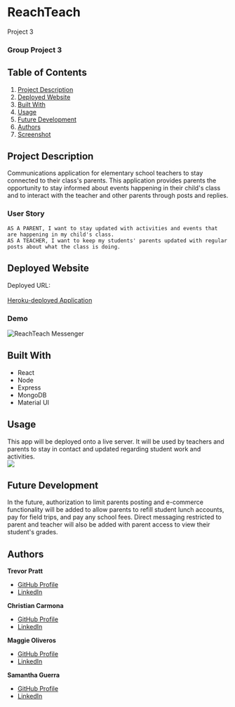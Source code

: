 # ReachTeach
Project 3
### Group Project 3

## Table of Contents
1. [Project Description](#project-description)
2. [Deployed Website](#deployed-website)
3. [Built With](#built-with)
4. [Usage](#usage)
5. [Future Development](#future-development)
6. [Authors](#authors)
7. [Screenshot](#screenshot)

## Project Description
Communications application for elementary school teachers to stay connected to their class's parents. This application provides parents the opportunity to stay informed about events happening in their child's class and to interact with the teacher and other parents through posts and replies.

### User Story
```
AS A PARENT, I want to stay updated with activities and events that are happening in my child's class.
AS A TEACHER, I want to keep my students' parents updated with regular posts about what the class is doing.
```

## Deployed Website
Deployed URL: <br/><br/>
[Heroku-deployed Application](https://enigmatic-sands-84780.herokuapp.com/)
### Demo
![ReachTeach Messenger](https://user-images.githubusercontent.com/101689362/194435435-4b53686a-55fe-4003-aee4-ef7b144611c1.gif)


## Built With
- React
- Node
- Express
- MongoDB
- Material UI

## Usage
This app will be deployed onto a live server. It will be used by teachers and parents to stay in contact and updated regarding student work and activities.<br>
![](#)

## Future Development
In the future, authorization to limit parents posting and e-commerce functionality will be added to allow parents to refill student lunch accounts, pay for field trips, and pay any school fees. Direct messaging restricted to parent and teacher will also be added with parent access to view their student's grades.

## Authors
**Trevor Pratt**
- [GitHub Profile](https://github.com/tpratt57/)
- [LinkedIn](https://www.linkedin.com/in/trevor-pratt-477b1b188/)

**Christian Carmona**
- [GitHub Profile](https://github.com/C4RMONA/)
- [LinkedIn](https://linkedin.com/in/christian-carmona-b01547103)

**Maggie Oliveros**
- [GitHub Profile](https://github.com/mcoliveros1202)
- [LinkedIn](https://linkedin.com/in/madelynoliveros)

**Samantha Guerra**
- [GitHub Profile](https://github.com/Sam-Antics)
- [LinkedIn](https://www.linkedin.com/in/seguerra/)
